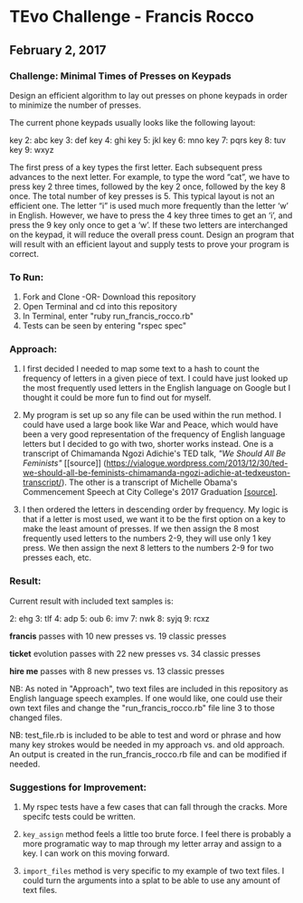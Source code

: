# TEvo Challenge - Francis Rocco

## February 2, 2017

### Challenge: Minimal Times of Presses on Keypads

Design an efficient algorithm to lay out presses on phone keypads in order to minimize the number of presses.

The current phone keypads usually looks like the following layout:

key 2: abc
key 3: def
key 4: ghi
key 5: jkl
key 6: mno
key 7: pqrs
key 8: tuv
key 9: wxyz

The first press of a key types the first letter. Each subsequent press advances to the next letter. For example, to type the word “cat”, we have to press key 2 three times, followed by the key 2 once, followed by the key 8 once. The total number of key presses is 5. This typical layout is not an efficient one. The letter “i” is used much more frequently than the letter ‘w’ in English. However, we have to press the 4 key three times to get an ‘i’, and press the 9 key only once to get a ‘w’. If these two letters are interchanged on the keypad, it will reduce the overall press count. Design an program that will result with an efficient layout and supply tests to prove your program is correct.

### To Run:

1. Fork and Clone -OR- Download this repository
2. Open Terminal and cd into this repository
3. In Terminal, enter "ruby run_francis_rocco.rb"
4. Tests can be seen by entering "rspec spec"

### Approach:

1. I first decided I needed to map some text to a hash to count the frequency of letters in a given piece of text. I could have just looked up the most frequently used letters in the English language on Google but I thought it could be more fun to find out for myself.

2. My program is set up so any file can be used within the run method. I could have used a large book like War and Peace, which would have been a very good representation of the frequency of English language letters but I decided to go with two, shorter works instead. One is a transcript of Chimamanda Ngozi Adichie's TED talk, *"We Should All Be Feminists"* [[source]] (https://vialogue.wordpress.com/2013/12/30/ted-we-should-all-be-feminists-chimamanda-ngozi-adichie-at-tedxeuston-transcript/). The other is a transcript of Michelle Obama's Commencement Speech at City College's 2017 Graduation [[source]](https://obamawhitehouse.archives.gov/the-press-office/2016/06/03/remarks-first-lady-city-college-new-york-commencement).

3. I then ordered the letters in descending order by frequency. My logic is that if a letter is most used, we want it to be the first option on a key to make the least amount of presses. If we then assign the 8 most frequently used letters to the numbers 2-9, they will use only 1 key press. We then assign the next 8 letters to the numbers 2-9 for two presses each, etc.

### Result:

Current result with included text samples is:

2: ehg
3: tlf
4: adp
5: oub
6: imv
7: nwk
8: syjq
9: rcxz

**francis** passes with 10 new presses vs. 19 classic presses

**ticket** evolution passes with 22 new presses vs. 34 classic presses

**hire me** passes with 8 new presses vs. 13 classic presses

NB: As noted in "Approach", two text files are included in this repository as English language speech examples. If one would like, one could use their own text files and change the "run_francis_rocco.rb" file line 3 to those changed files.

NB: test_file.rb is included to be able to test and word or phrase and how many key strokes would be needed in my approach vs. and old approach. An output is created in the run_francis_rocco.rb file and can be modified if needed.

### Suggestions for Improvement:

1. My rspec tests have a few cases that can fall through the cracks. More specifc tests could be written.

2. `key_assign` method feels a little too brute force. I feel there is probably a more programatic way to map through my letter array and assign to a key. I can work on this moving forward.

3. `import_files` method is very specific to my example of two text files. I could turn the arguments into a splat to be able to use any amount of text files.
